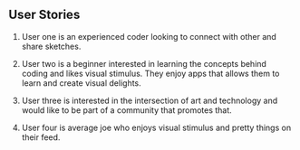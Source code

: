 ## User Stories

1. User one is an experienced coder looking to connect with other and share sketches.

2. User two is a beginner interested in learning the concepts behind coding and likes visual stimulus. They enjoy apps that allows them to learn and create visual delights. 

3. User three is interested in the intersection of art and technology and would like to be part of a community that promotes that. 

4. User four is average joe who enjoys visual stimulus and pretty things on their feed.
